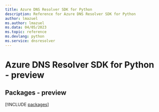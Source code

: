 ```yaml
---
title: Azure DNS Resolver SDK for Python
description: Reference for Azure DNS Resolver SDK for Python
author: lmazuel
ms.author: lmazuel
ms.data: 04/05/2023
ms.topic: reference
ms.devlang: python
ms.service: dnsresolver
---
```

# Azure DNS Resolver SDK for Python - preview
## Packages - preview
[!INCLUDE [packages](dns-resolver-index.md)]